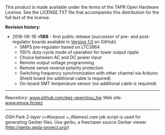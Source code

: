 This product is made available under the terms of the TAPR Open Hardware License. See the LICENSE.TXT file that accompanies this distribution for the full text of the license.

**Revision history:**
* 2016-06-16: **r5B8** - first public release (successor of pre- and post-regulator boards available in [Version 1.0](https://github.com/eez-open/psu-hw/releases/tag/1.0) on GitHub)
	- SMPS pre-regulator based on LTC3864
	- 100% duty-cycle mode of operation for lower output ripple
	- Choice between AC and DC power input
	- Remote output voltage programming
	- Remote sense reverse polarity protection
	- Switching frequency synchronization with other channel via Arduino Shield board (no additional cable is required)
	- On-board SMT temperature sensor (no additional cable is required)

**********************

Repository: www.github.com/eez-open/psu_hw
Web site: www.envox.hr/eez

**********************

*OSH Park 2-layer (+tKeepout +_tNames).cam* job script is used for generating Gerber files. Use gerbv, a free/open source Gerber viewer (http://gerbv.geda-project.org/)
